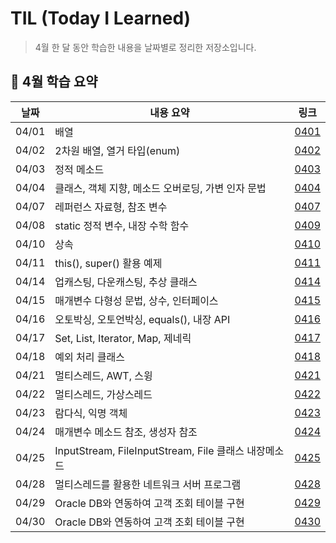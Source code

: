 # TIL (Today I Learned)

> 4월 한 달 동안 학습한 내용을 날짜별로 정리한 저장소입니다.

## 📅 4월 학습 요약

| 날짜   | 내용 요약                                          | 링크            |
|--------|----------------------------------------------------|-----------------|
| 04/01 | 배열                                                | [0401](./0401) |
| 04/02 | 2차원 배열, 열거 타입(enum)                          | [0402](./0402) |
| 04/03 | 정적 메소드                                          | [0403](./0403) |
| 04/04 | 클래스, 객체 지향, 메소드 오버로딩, 가변 인자 문법      | [0404](./0404) |
| 04/07 | 레퍼런스 자료형, 참조 변수                            | [0407](./0407) |
| 04/08 | static 정적 변수, 내장 수학 함수                      | [0409](./0409) |
| 04/10 | 상속                                                 | [0410](./0410) |
| 04/11 | this(), super() 활용 예제                            | [0411](./0411) |
| 04/14 | 업캐스팅, 다운캐스팅, 추상 클래스                      | [0414](./0414) |
| 04/15 | 매개변수 다형성 문법, 상수, 인터페이스                  | [0415](./0415) |
| 04/16 | 오토박싱, 오토언박싱, equals(), 내장 API               | [0416](./0416) |
| 04/17 | Set, List, Iterator, Map, 제네릭                      | [0417](./0417) |
| 04/18 | 예외 처리 클래스                                       | [0418](./0418) |
| 04/21 | 멀티스레드, AWT, 스윙                                  | [0421](./0421) |
| 04/22 | 멀티스레드, 가상스레드                                 | [0422](./0422) |
| 04/23 | 람다식, 익명 객체                                      | [0423](./0423) |
| 04/24 | 매개변수 메소드 참조, 생성자 참조                       | [0424](./0424) |
| 04/25 | InputStream, FileInputStream, File 클래스 내장메소드   | [0425](./0425) |
| 04/28 | 멀티스레드를 활용한 네트워크 서버 프로그램               | [0428](./0428) |
| 04/29 | Oracle DB와 연동하여 고객 조회 테이블 구현              | [0429](./0429) |
| 04/30 | Oracle DB와 연동하여 고객 조회 테이블 구현              | [0430](./0430) |

